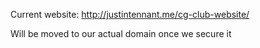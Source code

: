 Current website: http://justintennant.me/cg-club-website/

Will be moved to our actual domain once we secure it 

